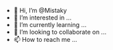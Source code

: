 - 👋 Hi, I’m @Mistaky
- 👀 I’m interested in ...
- 🌱 I’m currently learning ...
- 💞️ I’m looking to collaborate on ...
- 📫 How to reach me ...

<!---
Mistaky/Mistaky is a ✨ special ✨ repository because its `README.md` (this file) appears on your GitHub profile.
You can click the Preview link to take a look at your changes.
--->
